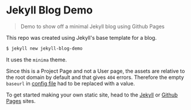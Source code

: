 # Jekyll Blog Demo
> Demo to show off a minimal Jekyll blog using Github Pages

This repo was created using Jekyll's base template for a blog.

```bash
$ jekyll new jekyll-blog-demo
```

It uses the `minima` theme.

Since this is a Project Page and not a User page, the assets are relative to the root domain by default and that gives `404` errors. Therefore the empty `baseurl` in [config file](_config.yml) had to be replaced with a value.

To get started making your own static site, head to the [Jekyll](https://jekyllrb.com) or [Github Pages](https://pages.github.com/) sites.
